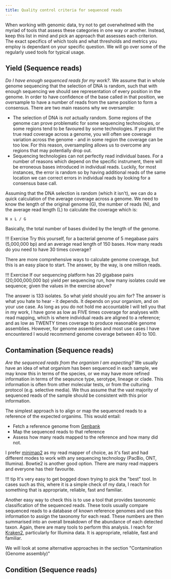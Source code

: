 ```yaml
---
title: Quality control criteria for sequenced reads
---
```

When working with genomic data, try not to get overwhelmed with the myriad of tools that assess these categories in one way or another. Instead, keep this list in mind and pick an approach that assesses each criterion. The exact specifics of which tools and what thresholds and metrics you employ is dependant on your specific question. We will go over some of the regularly used tools for typical usage. 

## Yield (Sequence reads)
*Do I have enough sequenced reads for my work?*. We assume that in whole genome sequencing that the selection of DNA is random, such that with enough sequencing we should see representation of every position in the genome. In order to have confidence of the base called in that position, we *over*sample to have a number of reads from the same position to form a consensus. There are two main reasons why we oversample:

* The selection of DNA is *not* actually random. Some regions of the genome can prove problematic for some sequencing technologies, or some regions tend to be favoured by some technologies. If you plot the true read coverage across a genome, you will often see coverage variation across the genome - and in some region the coverage can be too low. For this reason, oversampling allows us to overcome any regions that may potentially drop out. 
* Sequencing technologies can not perfectly read individual bases. For a number of reasons which depend on the specific instrument, there will be erroneous bases introduced in individual reads. Luckily, for most instances, the error is random so by having additional reads of the same location we can correct errors in individual reads by looking for a consensus base call. 

Assuming that the DNA selection is random (which it isn't), we can do a quick calculation of the average coverage across a genome. We need to know the length of the original genome (G), the number of reads (N), and the average read length (L) to calculate the coverage which is: 

```
N x L / G 
```

Basically, the total number of bases divided by the length of the genome.

!!! Exercise
    Try this yourself, for a bacterial genome of 5 megabase pairs (5,000,000 bp) and an average read length of 150 bases. How many reads do you need to have 30 times coverage?

There are more comprehensive ways to calculate genome coverage, but this is an easy place to start. The answer, by the way, is one million reads. 

!!! Exercise
    If our sequencing platform has 20 gigabase pairs (20,000,000,000 bp) yield per sequencing run, how many isolates could we sequence; given the values in the exercise above? 

The answer is 133 isolates. So what yield should you aim for? The answer is what you hate to hear - it depends. It depends on your organism, and on your use case. As long as you do not hold me accountable I will tell you that in my work, I have gone as low as FIVE times coverage for analyses with read mapping, which is where individual reads are aligned to a reference; and as low as TWENTY times coverage to produce reasonable genome assemblies. However, for genome assemblies and most use cases I have encountered I would recommend genome coverage between 40 to 100. 

## Contamination (Sequence reads)

*Are the sequenced reads from the organism I am expecting?* We usually have an idea of what organism has been sequenced in each sample, we may know this in terms of the species, or we may have more refined information in terms of the seqeunce type, serotype, lineage or clade. This information is often from other molecular tests, or from the culturing protocol (e.g. selective media). We thus assume that the vast majority of sequenced reads of the sample should be consistent with this prior information. 

The simplest approach is to align or map the sequenced reads to a reference of the expected organims. This would entail:

* Fetch a reference genome from [Genbank](https://www.ncbi.nlm.nih.gov/genbank/)
* Map the sequenced reads to that reference
* Assess how many reads mapped to the reference and how many did not. 

I prefer [minimap2](https://github.com/lh3/minimap2) as my read mapper of choice, as it's fast and had different modes to work with any sequencing technology (PacBio, ONT, Illumina). Bowtie2 is another good option. There are many read mappers and everyone has their favourite. 

!!! tip 
    It's very easy to get bogged down trying to pick the "best" tool. In cases such as this, where it is a simple check of my data, I reach for something that is appropriate, reliable, fast and familiar. 

Another easy way to check this is to use a tool that provides taxonomic classification of the sequenced reads. These tools usually compare sequenced reads to a database of known reference genomes and use this information to assign the taxonomy for each read. These numbers are then summarised into an overall breakdown of the abundance of each detected taxon. Again, there are many tools to perform this analysis. I reach for [Kraken2](https://ccb.jhu.edu/software/kraken2/), particularly for Illumina data. It is appropriate, reliable, fast and familiar. 

We will look at some alternative approaches in the section "Contamination (Genome assembly)"

## Condition (Sequence reads)

